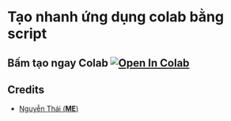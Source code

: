 # Tạo nhanh ứng dụng colab bằng script
## Bấm tạo ngay Colab [![Open In Colab](https://colab.research.google.com/assets/colab-badge.svg)](https://colab.research.google.com/github/nqthaivl/Torrrent-Onedrive-Colab/blob/main/Torrent_File_To_Onedrive_1TouchPro.ipynb)

## Credits
* [Nguyễn Thái (**ME**)](www.nguyenthai.id.vn)
<br><br>
